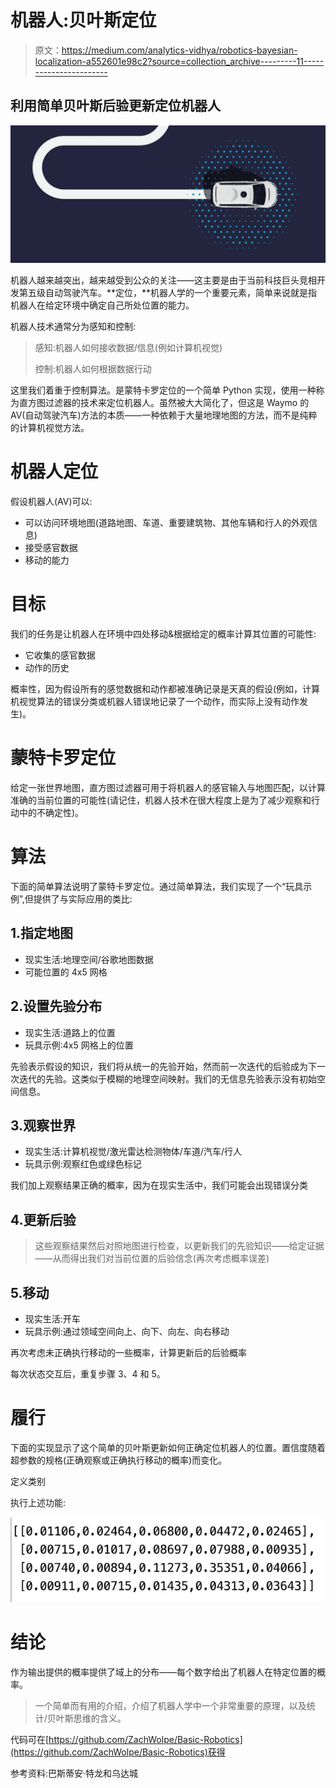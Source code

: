 # 机器人:贝叶斯定位

> 原文：<https://medium.com/analytics-vidhya/robotics-bayesian-localization-a552601e98c2?source=collection_archive---------11----------------------->

## 利用简单贝叶斯后验更新定位机器人

![](img/54e557f07f00b525211f6e849e97c030.png)

机器人越来越突出，越来越受到公众的关注——这主要是由于当前科技巨头竞相开发第五级自动驾驶汽车。**定位，**机器人学的一个重要元素，简单来说就是指机器人在给定环境中确定自己所处位置的能力。

机器人技术通常分为感知和控制:

> 感知:机器人如何接收数据/信息(例如计算机视觉)
> 
> 控制:机器人如何根据数据行动

这里我们着重于控制算法。是蒙特卡罗定位的一个简单 Python 实现，使用一种称为直方图过滤器的技术来定位机器人。虽然被大大简化了，但这是 Waymo 的 AV(自动驾驶汽车)方法的本质——一种依赖于大量地理地图的方法，而不是纯粹的计算机视觉方法。

# 机器人定位

假设机器人(AV)可以:

*   可以访问环境地图(道路地图、车道、重要建筑物、其他车辆和行人的外观信息)
*   接受感官数据
*   移动的能力

# 目标

我们的任务是让机器人在环境中四处移动&根据给定的概率计算其位置的可能性:

*   它收集的感官数据
*   动作的历史

概率性，因为假设所有的感觉数据和动作都被准确记录是天真的假设(例如，计算机视觉算法的错误分类或机器人错误地记录了一个动作，而实际上没有动作发生)。

# 蒙特卡罗定位

给定一张世界地图，直方图过滤器可用于将机器人的感官输入与地图匹配，以计算准确的当前位置的可能性(请记住，机器人技术在很大程度上是为了减少观察和行动中的不确定性)。

# **算法**

下面的简单算法说明了蒙特卡罗定位。通过简单算法，我们实现了一个“玩具示例”,但提供了与实际应用的类比:

## 1.指定地图

*   现实生活:地理空间/谷歌地图数据
*   可能位置的 4x5 网格

## 2.设置先验分布

*   现实生活:道路上的位置
*   玩具示例:4x5 网格上的位置

先验表示假设的知识，我们将从统一的先验开始，然而前一次迭代的后验成为下一次迭代的先验。这类似于模糊的地理空间映射。我们的无信息先验表示没有初始空间信息。

## 3.观察世界

*   现实生活:计算机视觉/激光雷达检测物体/车道/汽车/行人
*   玩具示例:观察红色或绿色标记

我们加上观察结果正确的概率，因为在现实生活中，我们可能会出现错误分类

## 4.更新后验

> 这些观察结果然后对照地图进行检查，以更新我们的先验知识——给定证据——从而得出我们对当前位置的后验信念(再次考虑概率误差)

## 5.移动

*   现实生活:开车
*   玩具示例:通过领域空间向上、向下、向左、向右移动

再次考虑未正确执行移动的一些概率，计算更新后的后验概率

每次状态交互后，重复步骤 3、4 和 5。

# 履行

下面的实现显示了这个简单的贝叶斯更新如何正确定位机器人的位置。置信度随着超参数的规格(正确观察或正确执行移动的概率)而变化。

定义类别

执行上述功能:

![](img/07e93979004bd06321e1f0b7cca02cee.png)

# 结论

作为输出提供的概率提供了域上的分布——每个数字给出了机器人在特定位置的概率。

> 一个简单而有用的介绍，介绍了机器人学中一个非常重要的原理，以及统计/贝叶斯思维的含义。

代码可在[https://github.com/ZachWolpe/Basic-Robotics](https://github.com/ZachWolpe/Basic-Robotics)获得

参考资料:巴斯蒂安·特龙和乌达城